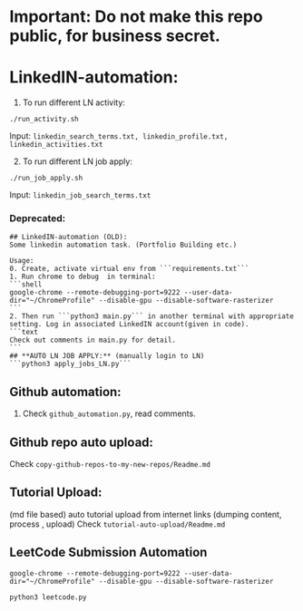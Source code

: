 # Important: Do not make this repo public, for business secret.


# LinkedIN-automation:
1. To run different LN activity: 
 
```./run_activity.sh```

Input: ```linkedin_search_terms.txt, linkedin_profile.txt, linkedin_activities.txt``` 


2. To run different LN job apply: 
 
```./run_job_apply.sh``` 

Input: ```linkedin_job_search_terms.txt```


### Deprecated:
````
## LinkedIN-automation (OLD):
Some linkedin automation task. (Portfolio Building etc.)

Usage: 
0. Create, activate virtual env from ```requirements.txt```
1. Run chrome to debug  in terminal:
```shell
google-chrome --remote-debugging-port=9222 --user-data-dir="~/ChromeProfile" --disable-gpu --disable-software-rasterizer
```
2. Then run ```python3 main.py``` in another terminal with appropriate setting. Log in associated LinkedIN account(given in code).
```text
Check out comments in main.py for detail.
```
## **AUTO LN JOB APPLY:** (manually login to LN)
```python3 apply_jobs_LN.py```

````


## Github automation: 

1. Check ```github_automation.py```, read comments.

## Github repo auto upload: 
Check ```copy-github-repos-to-my-new-repos/Readme.md```

## Tutorial Upload:
(md file based) auto tutorial upload from internet links (dumping content, process , upload)
Check ```tutorial-auto-upload/Readme.md```

## LeetCode Submission Automation
```shell
google-chrome --remote-debugging-port=9222 --user-data-dir="~/ChromeProfile" --disable-gpu --disable-software-rasterizer
```
```python3 leetcode.py```



